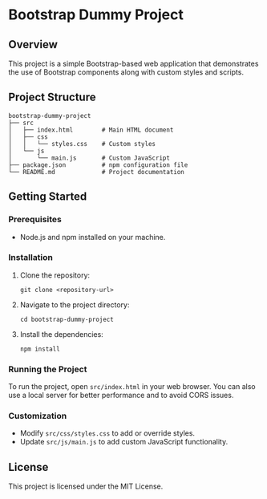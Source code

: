 # Bootstrap Dummy Project

## Overview
This project is a simple Bootstrap-based web application that demonstrates the use of Bootstrap components along with custom styles and scripts.

## Project Structure
```
bootstrap-dummy-project
├── src
│   ├── index.html        # Main HTML document
│   ├── css
│   │   └── styles.css    # Custom styles
│   └── js
│       └── main.js       # Custom JavaScript
├── package.json          # npm configuration file
└── README.md             # Project documentation
```

## Getting Started

### Prerequisites
- Node.js and npm installed on your machine.

### Installation
1. Clone the repository:
   ```
   git clone <repository-url>
   ```
2. Navigate to the project directory:
   ```
   cd bootstrap-dummy-project
   ```
3. Install the dependencies:
   ```
   npm install
   ```

### Running the Project
To run the project, open `src/index.html` in your web browser. You can also use a local server for better performance and to avoid CORS issues.

### Customization
- Modify `src/css/styles.css` to add or override styles.
- Update `src/js/main.js` to add custom JavaScript functionality.

## License
This project is licensed under the MIT License.